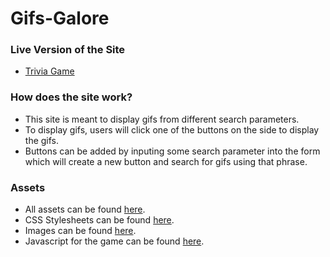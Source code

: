# Gifs-Galore

### Live Version of the Site
* [Trivia Game](mkkiyoi.github.io/Gifs-Galore)

### How does the site work?
* This site is meant to display gifs from different search parameters.
* To display gifs, users will click one of the buttons on the side to display the gifs. 
* Buttons can be added by inputing some search parameter into the form which will create a new button and search for gifs using that phrase.

### Assets
* All assets can be found [here](assets).
* CSS Stylesheets can be found [here](assets/css).
* Images can be found [here](assets/images).
* Javascript for the game can be found [here](assets/js/app.js).
